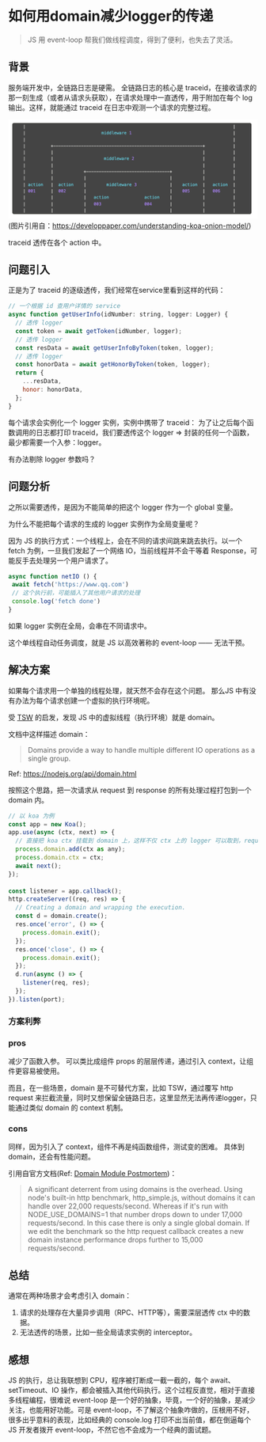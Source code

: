# 如何用domain减少logger的传递

> JS 用 event-loop 帮我们做线程调度，得到了便利，也失去了灵活。

## 背景

服务端开发中，全链路日志是硬需。
全链路日志的核心是 traceid，在接收请求的那一刻生成（或者从请求头获取），在请求处理中一直透传，用于附加在每个 log 输出。这样，就能通过 traceid 在日志中观测一个请求的完整过程。

![](2022-01-11-11-45-57.png)
(图片引用自：https://developpaper.com/understanding-koa-onion-model/)

traceid 透传在各个 action 中。

## 问题引入

正是为了 traceid 的逐级透传，我们经常在service里看到这样的代码：

```js
// 一个根据 id 查用户详情的 service
async function getUserInfo(idNumber: string, logger: Logger) {
  // 透传 logger
  const token = await getToken(idNumber, logger);
  // 透传 logger
  const resData = await getUserInfoByToken(token, logger);
  // 透传 logger
  const honorData = await getHonorByToken(token, logger);
  return {
    ...resData,
    honor: honorData,
  };
}
```

每个请求会实例化一个 logger 实例，实例中携带了 traceid：
为了让之后每个函数调用的日志都打印 traceid，我们要透传这个 logger
=>
封装的任何一个函数，最少都需要一个入参：logger。

有办法剔除 logger 参数吗？

## 问题分析

之所以需要透传，是因为不能简单的把这个 logger 作为一个 global 变量。

为什么不能把每个请求的生成的 logger 实例作为全局变量呢？

因为 JS 的执行方式：一个线程上，会在不同的请求间跳来跳去执行。以一个 fetch 为例，一旦我们发起了一个网络 IO，当前线程并不会干等着 Response，可能反手去处理另一个用户请求了。

```js
async function netIO () {
 await fetch('https://www.qq.com')
 // 这个执行前，可能插入了其他用户请求的处理
 console.log('fetch done')
}
```

如果 logger 实例在全局，会串在不同请求中。

这个单线程自动任务调度，就是 JS 以高效著称的 event-loop —— 无法干预。

## 解决方案

如果每个请求用一个单独的线程处理，就天然不会存在这个问题。
那么JS 中有没有办法为每个请求创建一个虚拟的执行环境呢。

受 [TSW](https://github.com/Tencent/TSW) 的启发，发现 JS 中的虚拟线程（执行环境）就是 domain。

文档中这样描述 domain：

> Domains provide a way to handle multiple different IO operations as a single group.  

Ref: https://nodejs.org/api/domain.html

按照这个思路，把一次请求从 request 到 response 的所有处理过程打包到一个 domain 内。

```js
// 以 koa 为例
const app = new Koa();
app.use(async (ctx, next) => {
  // 直接把 koa ctx 挂载到 domain 上，这样不仅 ctx 上的 logger 可以取到，request 也能取到
  process.domain.add(ctx as any);
  process.domain.ctx = ctx;
  await next();
});

const listener = app.callback();
http.createServer((req, res) => {
  // Creating a domain and wrapping the execution.
  const d = domain.create();
  res.once('error', () => {
    process.domain.exit();
  });
  res.once('close', () => {
    process.domain.exit();
  });
  d.run(async () => {
    listener(req, res);
  });
}).listen(port);
```

### 方案利弊

### pros

减少了函数入参。
可以类比成组件 props 的层层传递，通过引入 context，让组件更容易被使用。

而且，在一些场景，domain 是不可替代方案，比如 TSW，通过覆写 http request 来拦截流量，同时又想保留全链路日志，这里显然无法再传递logger，只能通过类似 domain 的 context 机制。

### cons

同样，因为引入了 context，组件不再是纯函数组件，测试变的困难。
具体到 domain，还会有性能问题。

引用自官方文档(Ref: [Domain Module Postmortem](https://nodejs.org/en/docs/guides/domain-postmortem/#performance-issues))：
> A significant deterrent from using domains is the overhead. Using node's built-in http benchmark, http_simple.js, without domains it can handle over 22,000 requests/second. Whereas if it's run with NODE_USE_DOMAINS=1 that number drops down to under 17,000 requests/second. In this case there is only a single global domain. If we edit the benchmark so the http request callback creates a new domain instance performance drops further to 15,000 requests/second.

## 总结

通常在两种场景才会考虑引入 domain：

1. 请求的处理存在大量异步调用（RPC、HTTP等），需要深层透传 ctx 中的数据。
2. 无法透传的场景，比如一些全局请求实例的 interceptor。

## 感想

JS 的执行，总让我联想到 CPU，程序被打断成一截一截的，每个 await、setTimeout、IO 操作，都会被插入其他代码执行。这个过程反直觉，相对于直接多线程编程，很难说 event-loop 是一个好的抽象，毕竟，一个好的抽象，是减少关注，也能用好功能。可是 event-loop，不了解这个抽象咋做的，压根用不好，很多出乎意料的表现，比如经典的 console.log 打印不出当前值，都在倒逼每个 JS 开发者拨开 event-loop，不然它也不会成为一个经典的面试题。
